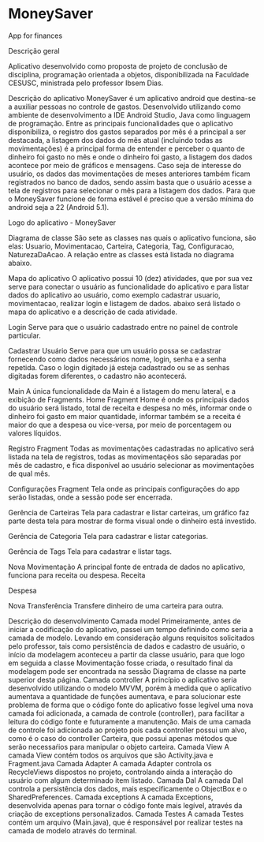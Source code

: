 # MoneySaver
App for finances

 Descrição geral

Aplicativo desenvolvido como proposta de projeto de conclusão de disciplina, programação orientada a objetos, disponibilizada na Faculdade CESUSC, ministrada pelo professor Ibsem Dias.


Descrição do aplicativo
MoneySaver é um aplicativo android que destina-se a auxiliar pessoas no controle de gastos. Desenvolvido utilizando como ambiente de desenvolvimento a IDE Android Studio, Java como linguagem de programação. Entre as principais funcionalidades que o aplicativo disponibiliza, o registro dos gastos separados por mês é a principal a ser destacada, a listagem dos dados do mês atual (incluindo todas as movimentações) é a principal forma de entender e perceber o quanto de dinheiro foi gasto no mês e onde o dinheiro foi gasto, a listagem dos dados acontece por meio de gráficos e mensagens. Caso seja de interesse do usuário, os dados das movimentações de meses anteriores também ficam registrados no banco de dados, sendo assim basta que o usuário acesse a tela de registros para selecionar o mês para a listagem dos dados.
Para que o MoneySaver funcione de forma estável é preciso que a versão mínima do android seja a 22 (Android 5.1).




Logo do aplicativo - MoneySaver







Diagrama de classe
São sete as classes nas quais o aplicativo funciona, são elas: Usuario, Movimentacao, Carteira, Categoria, Tag, Configuracao, NaturezaDaAcao.
A relação entre as classes está listada no diagrama abaixo. 


Mapa do aplicativo
O aplicativo possui 10 (dez) atividades, que por sua vez serve para conectar o usuário as funcionalidade do aplicativo e para listar dados do aplicativo ao usuário, como exemplo cadastrar usuario, movimentacao, realizar login e listagem de dados. abaixo será listado o mapa do aplicativo e a descrição de cada atividade.

Login
Serve para que o usuário cadastrado entre no painel de controle particular.


Cadastrar Usuário
Serve para que um usuário possa se cadastrar fornecendo como dados necessários nome, login, senha e a senha repetida. Caso o login digitado já esteja cadastrado ou se as senhas digitadas forem diferentes, o cadastro não acontecerá.

Main
A única funcionalidade da Main é a listagem do menu lateral, e a exibição de Fragments.
Home Fragment
Home é onde os principais dados do usuário será listado, total de receita e despesa no mês, informar onde o dinheiro foi gasto em maior quantidade, informar também se a receita é maior do que a despesa ou vice-versa, por meio de porcentagem ou valores líquidos.


Registro Fragment
Todas as movimentações cadastradas no aplicativo será listada na tela de registros, todas as movimentaçẽos são separadas por mês de cadastro, e fica disponível ao usuário selecionar as movimentações de qual mês.

Configurações Fragment
Tela onde as principais configurações do app serão listadas, onde a sessão pode ser encerrada.

Gerência de Carteiras
Tela para cadastrar e listar carteiras, um gráfico faz parte desta tela para mostrar de forma visual onde o dinheiro está investido.

Gerência de Categoria
Tela para cadastrar e listar categorias.

Gerência de Tags
Tela para cadastrar e listar tags.

Nova Movimentação
A principal fonte de entrada de dados no aplicativo, funciona para receita ou despesa.
Receita

Despesa

Nova Transferência
Transfere dinheiro de uma carteira para outra.

Descrição do desenvolvimento
Camada model
Primeiramente, antes de iniciar a codificação do aplicativo, passei um tempo definindo como seria a camada de modelo. Levando em consideração alguns requisitos solicitados pelo professor, tais como persistência de dados e cadastro de usuário, o início da modelagem aconteceu a partir da classe usuário, para que logo em seguida a classe Movimentação fosse criada, o resultado final da modelagem pode ser encontrada na sessão Diagrama de classe na parte superior desta página.
Camada controller
A princípio o aplicativo seria desenvolvido utilizando o modelo MVVM, porém à medida que o aplicativo aumentava a quantidade de funções aumentava, e para solucionar este problema de forma que o código fonte do aplicativo fosse legível uma nova camada foi adicionada, a camada de controle (controller), para facilitar a leitura do código fonte e futuramente a manutenção. Mais de uma camada de controle foi adicionada ao projeto pois cada controller possui um alvo, como é o caso do controller Carteira, que possui apenas métodos que serão necessaŕios para manipular o objeto carteira.
Camada View
A camada View contém todos os arquivos que são Activity.java e Fragment.java
Camada Adapter
A camada Adapter controla os RecycleViews dispostos no projeto, controlando ainda a interação do usuário com algum determinado item listado.
Camada Dal
A camada Dal controla a persistência dos dados, mais especificamente o ObjectBox e o SharedPreferences.
Camada exceptions
A camada Exceptions, desenvolvida apenas para tornar o código fonte mais legível, através da criação de exceptions personalizados.
Camada Testes
A camada Testes contém um arquivo (Main.java), que é responsável por realizar testes na camada de modelo através do terminal.

